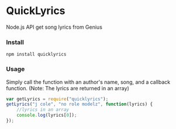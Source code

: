 # QuickLyrics
Node.js API get song lyrics from Genius

### Install
`npm install quicklyrics`

### Usage
Simply call the function with an author's name, song, and a callback function.
(Note: The lyrics are returned in an array)
```javascript
var getLyrics = require("quicklyrics");
getLyrics("j cole", "no role modelz", function(lyrics) {
    //lyrics in an array
    console.log(lyrics[0]);
});
```


